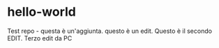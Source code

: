 ﻿# hello-world
Test repo - questa è un'aggiunta.
questo è un edit.
Questo è il secondo EDIT.
Terzo edit da PC